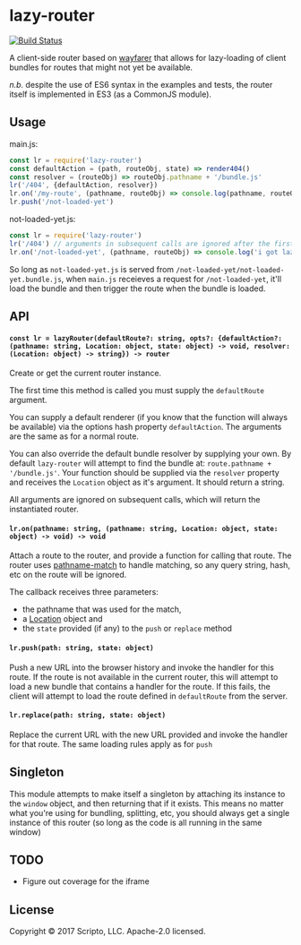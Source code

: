 # lazy-router
[![Build Status](https://travis-ci.org/scriptoLLC/lazy-router.svg?branch=master)](https://travis-ci.org/scriptoLLC/lazy-router)

A client-side router based on [wayfarer](https://github.com/yoshuawyuts/wayfarer) that allows for lazy-loading of client bundles for routes that might not yet be available.

_n.b._ despite the use of ES6 syntax in the examples and tests, the router itself is implemented in ES3 (as a CommonJS module).

## Usage
main.js:
```js
const lr = require('lazy-router')
const defaultAction = (path, routeObj, state) => render404()
const resolver = (routeObj) => routeObj.pathname + '/bundle.js'
lr('/404', {defaultAction, resolver})
lr.on('/my-route', (pathname, routeObj) => console.log(pathname, routeObj))
lr.push('/not-loaded-yet')
```

not-loaded-yet.js:
```js
const lr = require('lazy-router')
lr('/404') // arguments in subsequent calls are ignored after the first call
lr.on('/not-loaded-yet', (pathname, routeObj) => console.log('i got lazy loaded'))
```

So long as `not-loaded-yet.js` is served from `/not-loaded-yet/not-loaded-yet.bundle.js`, when
`main.js` receieves a request for `/not-loaded-yet`, it'll load the bundle and then
trigger the route when the bundle is loaded.


## API
#### `const lr = lazyRouter(defaultRoute?: string, opts?: {defaultAction?: (pathname: string, Location: object, state: object) -> void, resolver: (Location: object) -> string}) -> router`
Create or get the current router instance.

The first time this method is called you must supply the `defaultRoute` argument.

You can supply a default renderer (if you know that the function will always be
available) via the options hash property `defaultAction`. The arguments are the same
as for a normal route.

You can also override the default bundle resolver by supplying your own.  By default
`lazy-router` will attempt to find the bundle at: `route.pathname + '/bundle.js'`.
Your function should be supplied via the `resolver` property and receives the `Location` object
as it's argument. It should return a string.

All arguments are ignored on subsequent calls, which will return the instantiated
router.

#### `lr.on(pathname: string, (pathname: string, Location: object, state: object) -> void) -> void`
Attach a route to the router, and provide a function for calling that route. The
router uses [pathname-match](https://github.com/yoshuawyuts/pathname-match) to handle
matching, so any query string, hash, etc on the route will be ignored.

The callback receives three parameters:
* the pathname that was used for the match,
* a [Location](https://developer.mozilla.org/en-US/docs/Web/API/Location) object and
* the `state` provided (if any) to the `push` or `replace` method

#### `lr.push(path: string, state: object)`
Push a new URL into the browser history and invoke the handler for this route.
If the route is not available in the current router, this will attempt to
load a new bundle that contains a handler for the route.  If this fails, the
client will attempt to load the route defined in `defaultRoute` from the server.

#### `lr.replace(path: string, state: object)`
Replace the current URL with the new URL provided and invoke the handler for that
route. The same loading rules apply as for `push`

## Singleton
This module attempts to make itself a singleton by attaching its instance to the
`window` object, and then returning that if it exists.  This means no matter
what you're using for bundling, splitting, etc, you should always get a single
instance of this router (so long as the code is all running in the same window)

## TODO
* Figure out coverage for the iframe

## License
Copyright © 2017 Scripto, LLC.  Apache-2.0 licensed.
